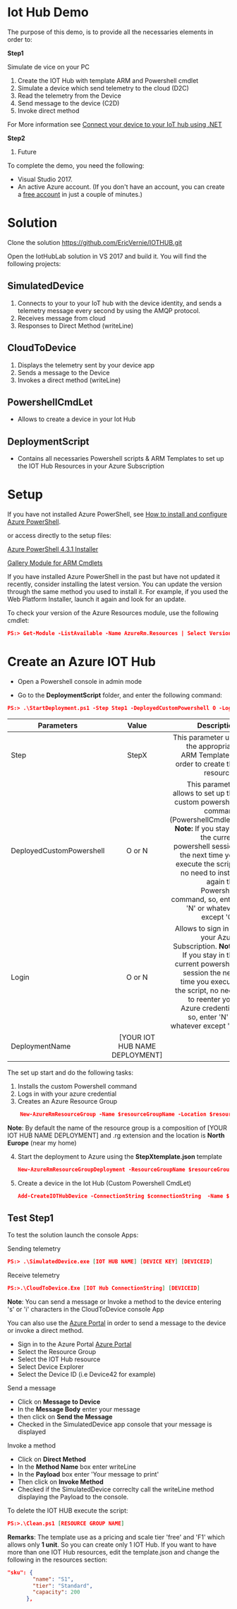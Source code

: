 # Iot Hub Demo

The purpose of this demo, is to provide all the necessaries elements in order to:

__Step1__

Simulate de vice on your PC

1. Create the IOT Hub with template ARM and Powershell cmdlet
2. Simulate a device which send telemetry to the cloud (D2C)
3. Read the telemetry from the Device
4. Send message to the device (C2D)
5. Invoke direct method

For More information see [Connect your device to your IoT hub using .NET](https://docs.microsoft.com/en-us/azure/iot-hub/iot-hub-csharp-csharp-getstarted)

__Step2__
1. Future

To complete the demo, you need the following:

* Visual Studio 2017.
* An active Azure account. (If you don't have an account, you can create a [free account](http://azure.microsoft.com/pricing/free-trial/) in just a couple of minutes.)


# Solution

Clone the solution https://github.com/EricVernie/IOTHUB.git

Open the IotHubLab solution in VS 2017 and build it.
You will find the following projects:

## SimulatedDevice 
1. Connects to your to your IoT hub with the device identity, and sends a telemetry message every second by using the AMQP protocol.
2. Receives message from cloud
3. Responses to Direct Method (writeLine)




## CloudToDevice
1. Displays the telemetry sent by your device app
2. Sends a message to the Device
3. Invokes a direct method (writeLine)


## PowershellCmdLet
* Allows to create a device in your Iot Hub

## DeploymentScript 
* Contains all necessaries Powershell scripts & ARM Templates to set up the IOT Hub Resources in your Azure Subscription



# Setup
If you have not installed Azure PowerShell, see [How to install and configure Azure PowerShell](https://docs.microsoft.com/en-us/powershell/azure/overview?view=azurermps-4.3.1).

or access directly to the setup files:

[Azure PowerShell 4.3.1 Installer](https://github.com/Azure/azure-powershell/releases/download/v4.3.1-August2017/azure-powershell.4.3.1.msi)

[Gallery Module for ARM Cmdlets](https://www.powershellgallery.com/packages/AzureRM/4.3.1)


If you have installed Azure PowerShell in the past but have not updated it recently, consider installing the latest version. You can update the version through the same method you used to install it. For example, if you used the Web Platform Installer, launch it again and look for an update.

To check your version of the Azure Resources module, use the following cmdlet:

```json
PS:> Get-Module -ListAvailable -Name AzureRm.Resources | Select Version
```

# Create an Azure IOT Hub 

* Open a Powershell console in admin mode

* Go to the __DeploymentScript__ folder, and enter the following command:
```json
PS:> .\StartDeployment.ps1 -Step Step1 -DeployedCustomPowershell O -Login O -DeploymentName [YOUR IOT HUB NAME DEPLOYMENT]
```

| Parameters | Value | Description|
| ------------- |:-------------:| -----:|
| Step | StepX | This parameter use the appropriate ARM Template in order to create the resources|
| DeployedCustomPowershell | O or N | This parameter allows to set up the custom powershell command (PowershellCmdlet). __Note:__ If you stay in the current powershell session the next time you execute the script, no need to install again the Powershell command, so, enter 'N' or whatever except 'O'. |
|Login | O or N | Allows to sign in to your Azure Subscription. __Note:__ If you stay in the current powershell session the next time you execute the script, no need to reenter your Azure credential, so, enter 'N' or whatever except 'O'
|DeploymentName|[YOUR IOT HUB NAME DEPLOYMENT]||
	



The set up start and do the following tasks:
1. Installs the custom Powershell command
2. Logs in with your azure credential 
3. Creates an Azure Resource Group
   
```json
	New-AzureRmResourceGroup -Name $resourceGroupName -Location $resourceGroupLocation 
```

__Note__: By default the name of the resource group is a composition of [YOUR IOT HUB NAME DEPLOYMENT] and .rg extension and the location is __North Europe__ (near my home)


4. Start the deployment to Azure using the __StepXtemplate.json__ template
	```json
	New-AzureRmResourceGroupDeployment -ResourceGroupName $resourceGroupName -TemplateFile $templateFilePath;
	```
5. Create a device in the Iot Hub (Custom Powershell CmdLet)
    ```json
	Add-CreateIOTHubDevice -ConnectionString $connectionString  -Name $deviceId
	```
## Test Step1
To test the solution launch the console Apps:

Sending telemetry
```json
PS:> .\SimulatedDevice.exe [IOT HUB NAME] [DEVICE KEY] [DEVICEID]
```

Receive telemetry
```json
PS:>.\CloudToDevice.Exe [IOT Hub ConnectionString] [DEVICEID]
```

__Note__: You can send a message or Invoke a method to the device entering 's' or 'i' characters in the CloudToDevice console App

You can also use the [Azure Portal](https://portal.azure.com) in order to send a message to the device or invoke a direct method.

* Sign in to the Azure Portal [Azure Portal](https://portal.azure.com)
* Select the Resource Group
* Select the IOT Hub resource
* Select Device Explorer
* Select the Device ID (i.e Device42 for example)

Send a message

* Click on __Message to Device__
* In the __Message Body__ enter your message
* then click on __Send the Message__
* Checked in the SimulatedDevice app console that your message is displayed

Invoke a method

* Click on __Direct Method__
* In the __Method Name__ box enter writeLine
* In the __Payload__ box enter 'Your message to print'
* Then click on __Invoke Method__
* Checked if the SimulatedDevice correclty call the writeLine method displaying the Payload to the console.

To delete the IOT HUB execute the script: 
```json
PS:>.\Clean.ps1 [RESOURCE GROUP NAME]
```

__Remarks__: The template use as a pricing and scale tier 'free' and 'F1' which allows only __1 unit__. So you can create only 1 IOT Hub.
If you want to have more than one IOT Hub resources, edit the template.json and change the following in the resources section:
```json
"sku": {
        "name": "S1",
        "tier": "Standard",
        "capacity": 200
      },







